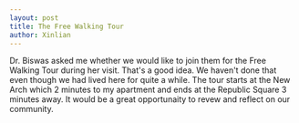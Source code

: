 ```yaml
---
layout: post
title: The Free Walking Tour
author: Xinlian
---
```


Dr. Biswas asked me whether we would like to join them for the Free Walking Tour during her visit.  That's a good idea.  We haven't done that even though we had lived here for quite a while.  The tour starts at the New Arch which 2 minutes to my apartment and ends at the Republic Square 3 minutes away.  It would be a great opportunaity to revew and reflect on our community.


